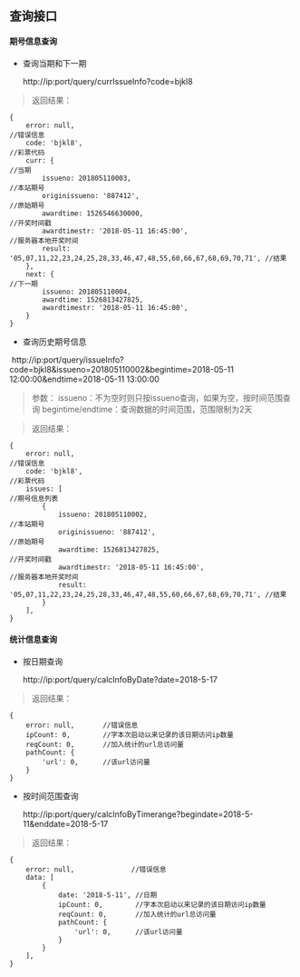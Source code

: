 ## 查询接口


#### 期号信息查询
- 查询当期和下一期

  http://ip:port/query/currIssueInfo?code=bjkl8

> 返回结果：

```
{
	error: null,                                                               //错误信息
	code: 'bjkl8',                                                             //彩票代码
	curr: {                                                                    //当期
		issueno: 201805110003,                                                 //本站期号
		originissueno: '887412',                                               //原始期号
		awardtime: 1526546630000,                                              //开奖时间戳
		awardtimestr: '2018-05-11 16:45:00',                                   //服务器本地开奖时间
		result: '05,07,11,22,23,24,25,28,33,46,47,48,55,60,66,67,68,69,70,71', //结果
	},
	next: {                                                                    //下一期
		issueno: 201805110004,
		awardtime: 1526813427825,
		awardtimestr: '2018-05-11 16:45:00',
	}
}
```

- 查询历史期号信息

  http://ip:port/query/issueInfo?code=bjkl8&issueno=201805110002&begintime=2018-05-11 12:00:00&endtime=2018-05-11 13:00:00
  
> 参数：
  issueno：不为空时则只按issueno查询，如果为空，按时间范围查询
  begintime/endtime：查询数据的时间范围，范围限制为2天

> 返回结果：

```
{
	error: null,                                                                  //错误信息
	code: 'bjkl8',                                                                //彩票代码
	issues: [                                                                     //期号信息列表
		{
			issueno: 201805110002,                                                 //本站期号
			originissueno: '887412',                                               //原始期号
			awardtime: 1526813427825,                                      //开奖时间戳
			awardtimestr: '2018-05-11 16:45:00',                           //服务器本地开奖时间
			result: '05,07,11,22,23,24,25,28,33,46,47,48,55,60,66,67,68,69,70,71', //结果
		}
	],
}
```

#### 统计信息查询
- 按日期查询
  
  http://ip:port/query/calcInfoByDate?date=2018-5-17

> 返回结果：

```
{
	error: null,       //错误信息
	ipCount: 0,        //字本次启动以来记录的该日期访问ip数量
	reqCount: 0,       //加入统计的url总访问量
	pathCount: {       
		'url': 0,      //该url访问量
	}
}
```

- 按时间范围查询

  http://ip:port/query/calcInfoByTimerange?begindate=2018-5-11&enddate=2018-5-17

> 返回结果：

```	
{
	error: null,              //错误信息
	data: [
		{
			date: '2018-5-11', //日期
			ipCount: 0,        //字本次启动以来记录的该日期访问ip数量
			reqCount: 0,       //加入统计的url总访问量
			pathCount: {       
				'url': 0,      //该url访问量
			}
		}
	],
}
```